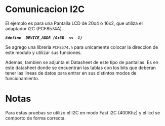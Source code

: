 # Comunicacion I2C

El ejemplo es para una Pantalla LCD de 20x4 o 16x2, que utiliza el adaptador i2C (PCF8574A).

***```#define  DEVICE_ADDR (0x3D  <<  1)```***

Se agrego una libreria `PCF8574.h` para unicamente colocar la direccion de este modulo y utilizar sus funciones.

Ademas, tambien se adjunta el Datasheet de este tipo de pantallas. Es en este datasheet donde se encuentran las tablas con los bits que deberan tener las lineas de datos para entrar en sus distintos modos de funcionamiento.

# Notas
Para estas pruebas se utilizo el I2C en modo Fast I2C (400Khz) y el lcd se comporto de forma correcta.
